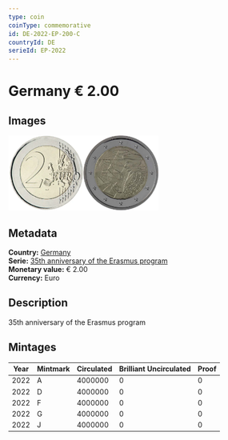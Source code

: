 ```yaml
---
type: coin
coinType: commemorative
id: DE-2022-EP-200-C
countryId: DE
serieId: EP-2022
---
```


# Germany € 2.00

## Images

<img src="../../Images/common-2007-200.webp" height="150" alt="Front image"><img src="Images/DE-2022-200.webp" height="150" alt="Back image">

## Metadata

**Country:** [Germany](../../Countries/Germany/index.md)\
**Serie:** [35th anniversary of the Erasmus program](index.md)\
**Monetary value:** € 2.00\
**Currency:** Euro

## Description

35th anniversary of the Erasmus program

## Mintages

| Year | Mintmark | Circulated | Brilliant Uncirculated | Proof |
| ---- | -------- | ---------- | ---------------------- | ----- |
| 2022 | A        | 4000000    | 0                      | 0     |
| 2022 | D        | 4000000    | 0                      | 0     |
| 2022 | F        | 4000000    | 0                      | 0     |
| 2022 | G        | 4000000    | 0                      | 0     |
| 2022 | J        | 4000000    | 0                      | 0     |
